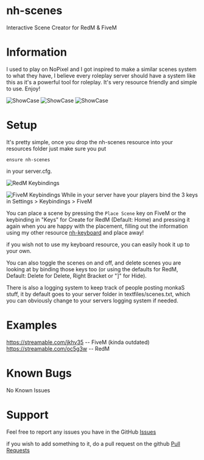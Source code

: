 # nh-scenes
Interactive Scene Creator for RedM & FiveM


# Information
I used to play on NoPixel and I got inspired to make a similar scenes system to what they have, I believe every roleplay server should have a system like this as it's a powerful tool for roleplay. It's very resource friendly and simple to use. Enjoy!

![ShowCase](https://lithi.io/file/48gt.png)
![ShowCase](https://lithi.io/file/YXV7.jpg)
![ShowCase](https://lithi.io/file/mUEO.png)


# Setup
It's pretty simple, once you drop the nh-scenes resource into your resources folder just make sure you put

`ensure nh-scenes`

in your server.cfg.

![RedM Keybindings](https://lithi.io/file/Ujhs.png)

![FiveM Keybindings](https://lithi.io/file/PGJj.png)
While in your server have your players bind the 3 keys in Settings > Keybindings > FiveM


You can place a scene by pressing the `Place Scene` key on FiveM or the keybinding in "Keys" for Create for RedM (Default: Home) and pressing it again when you are happy with the placement, filling out the information using my other resource [nh-keyboard](https://forum.cfx.re/t/standalone-nerohiro-s-keyboard-v2-now-for-redm-fivem/4778831) and place away!

if you wish not to use my keyboard resource, you can easily hook it up to your own.

You can also toggle the scenes on and off, and delete scenes you are looking at by binding those keys too (or using the defaults for RedM, Default: Delete for Delete, Right Bracket or "]" for Hide).


There is also a logging system to keep track of people posting monkaS stuff, it by default goes to your server folder in textfiles/scenes.txt, which you can obviously change to your servers logging system if needed.

# Examples

https://streamable.com/jkhv35 -- FiveM (kinda outdated)
https://streamable.com/oc5g3w -- RedM
# Known Bugs
No Known Issues

# Support
Feel free to report any issues you have in the GitHub [Issues](https://github.com/nerohiro/nh-scenes/issues)

if you wish to add something to it, do a pull request on the github [Pull Requests](https://github.com/nerohiro/nh-scenes/pulls)


